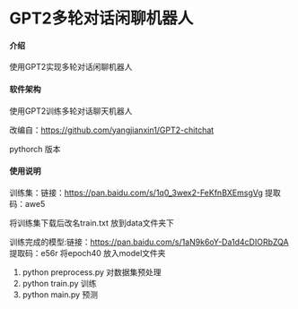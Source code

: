 # GPT2多轮对话闲聊机器人

#### 介绍
使用GPT2实现多轮对话闲聊机器人

#### 软件架构
使用GPT2训练多轮对话聊天机器人

改编自：https://github.com/yangjianxin1/GPT2-chitchat

pythorch 版本

#### 使用说明

训练集：链接：https://pan.baidu.com/s/1q0_3wex2-FeKfnBXEmsgVg 提取码：awe5 

将训练集下载后改名train.txt 放到data文件夹下

训练完成的模型:链接：https://pan.baidu.com/s/1aN9k6oY-Da1d4cDIORbZQA 提取码：e56r 
将epoch40 放入model文件夹



1.  python preprocess.py 对数据集预处理
2.  python train.py 训练
3.  python main.py 预测
